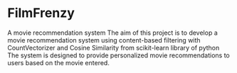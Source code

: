 # FilmFrenzy
A movie recommendation system
The aim of this project is to develop a movie recommendation system using content-based
filtering with CountVectorizer and Cosine Similarity from scikit-learn library of python The
system is designed to provide personalized movie recommendations to users based on the movie
entered.
